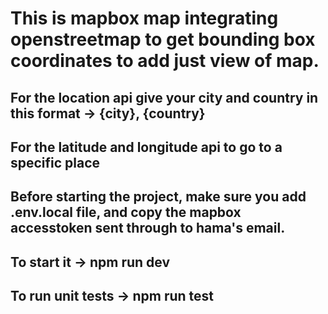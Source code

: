 # This is mapbox map integrating openstreetmap to get bounding box coordinates to add just view of map.
## For the location api give your city and country in this format  -> {city}, {country}
## For the latitude and longitude api to go to a specific place

## Before starting the project, make sure you add .env.local file, and copy the mapbox accesstoken sent through to hama's email.

## To start it -> npm run dev

## To run unit tests -> npm run test

